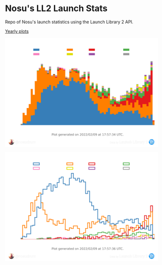 # Nosu's LL2 Launch Stats
Repo of Nosu's launch statistics using the Launch Library 2 API.

[Yearly plots](python/plots/yearly/orbitalAttemptsPerCountry/README.md)

![Orbital attempts per country stacked](python/plots/OrbitalAttemptsPerCountryStacked_transparent.png)

![Orbital attempts per country](python/plots/OrbitalAttemptsPerCountry_transparent.png)
